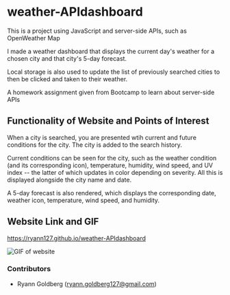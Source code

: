 # weather-APIdashboard

This is a project using JavaScript and server-side APIs, such as OpenWeather Map

I made a weather dashboard that displays the current day's weather for a chosen city and that city's 5-day forecast. 

Local storage is also used to update the list of previously searched cities to then be clicked and taken to their weather.

A homework assignment given from Bootcamp to learn about server-side APIs

## Functionality of Website and Points of Interest

When a city is searched, you are presented wtih current and future conditions for the city. The city is added to the search history.

Current conditions can be seen for the city, such as the weather condition (and its corresponding icon), temperature, humidity, wind speed, and UV index -- the latter of which updates in color depending on severity. All this is displayed alongside the city name and date.

A 5-day forecast is also rendered, which displays the corresponding date, weather icon, temperature, wind speed, and humidity.

## Website Link and GIF

https://ryann127.github.io/weather-APIdashboard

![GIF of website](./images/WeatherDashboard.gif)

### Contributors
- Ryann Goldberg (ryann.goldberg127@gmail.com)